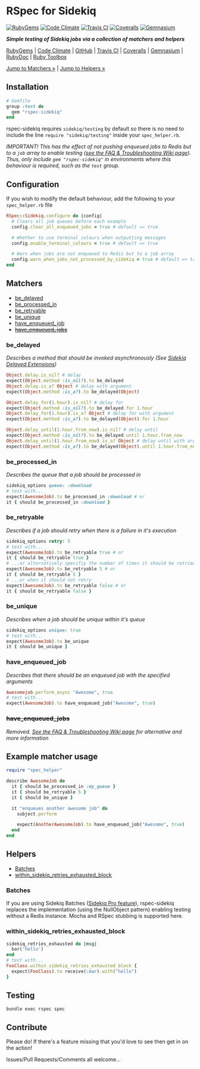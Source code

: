 # RSpec for Sidekiq

[![RubyGems][gem_version_badge]][ruby_gems]
[![Code Climate][code_climate_badge]][code_climate]
[![Travis CI][travis_ci_badge]][travis_ci]
[![Coveralls][coveralls_badge]][coveralls]
[![Gemnasium][gemnasium_badge]][gemnasium]

***Simple testing of Sidekiq jobs via a collection of matchers and helpers***

[RubyGems][ruby_gems] |
[Code Climate][code_climate] |
[GitHub][github] |
[Travis CI][travis_ci] |
[Coveralls][coveralls] |
[Gemnasium][gemnasium] |
[RubyDoc][ruby_doc] |
[Ruby Toolbox][ruby_toolbox]

[Jump to Matchers &raquo;](#matchers) | [Jump to Helpers &raquo;](#helpers)

## Installation
```ruby
# Gemfile
group :test do
  gem "rspec-sidekiq"
end
```
rspec-sidekiq requires ```sidekiq/testing``` by default so there is no need to include the line ```require "sidekiq/testing"``` inside your ```spec_helper.rb```.

*IMPORTANT! This has the effect of not pushing enqueued jobs to Redis but to a ```job``` array to enable testing ([see the FAQ & Troubleshooting Wiki page][rspec_sidekiq_wiki_faq_&_troubleshooting]). Thus, only include ```gem "rspec-sidekiq"``` in environments where this behaviour is required, such as the ```test``` group.*

## Configuration
If you wish to modify the default behaviour, add the following to your ```spec_helper.rb``` file
```ruby
RSpec::Sidekiq.configure do |config|
  # Clears all job queues before each example
  config.clear_all_enqueued_jobs = true # default => true

  # Whether to use terminal colours when outputting messages
  config.enable_terminal_colours = true # default => true

  # Warn when jobs are not enqueued to Redis but to a job array
  config.warn_when_jobs_not_processed_by_sidekiq = true # default => true
end
```

## Matchers
* [be_delayed](#be_delayed)
* [be_processed_in](#be_processed_in)
* [be_retryable](#be_retryable)
* [be_unique](#be_unique)
* [have_enqueued_job](#have_enqueued_job)
* ~~[have_enqueued_jobs](#have_enqueued_jobs)~~

### be_delayed
*Describes a method that should be invoked asynchronously (See [Sidekiq Delayed Extensions][sidekiq_wiki_delayed_extensions])*
```ruby
Object.delay.is_nil? # delay
expect(Object.method :is_nil?).to be_delayed
Object.delay.is_a? Object # delay with argument
expect(Object.method :is_a?).to be_delayed(Object)

Object.delay_for(1.hour).is_nil? # delay for
expect(Object.method :is_nil?).to be_delayed.for 1.hour
Object.delay_for(1.hour).is_a? Object # delay for with argument
expect(Object.method :is_a?).to be_delayed(Object).for 1.hour

Object.delay_until(1.hour.from_now).is_nil? # delay until
expect(Object.method :is_nil?).to be_delayed.until 1.hour.from_now
Object.delay_until(1.hour.from_now).is_a? Object # delay until with argument
expect(Object.method :is_a?).to be_delayed(Object).until 1.hour.from_now
```

### be_processed_in
*Describes the queue that a job should be processed in*
```ruby
sidekiq_options queue: :download
# test with...
expect(AwesomeJob).to be_processed_in :download # or
it { should be_processed_in :download }
```

### be_retryable
*Describes if a job should retry when there is a failure in it's execution*
```ruby
sidekiq_options retry: 5
# test with...
expect(AwesomeJob).to be_retryable true # or
it { should be_retryable true }
# ...or alternatively specifiy the number of times it should be retried
expect(AwesomeJob).to be_retryable 5 # or
it { should be_retryable 5 }
# ...or when it should not retry
expect(AwesomeJob).to be_retryable false # or
it { should be_retryable false }
```

### be_unique
*Describes when a job should be unique within it's queue*
```ruby
sidekiq_options unique: true
# test with...
expect(AwesomeJob).to be_unique
it { should be_unique }
```

### have_enqueued_job
*Describes that there should be an enqueued job with the specified arguments*
```ruby
Awesomejob.perform_async "Awesome", true
# test with...
expect(AwesomeJob).to have_enqueued_job("Awesome", true)
```

### ~~have_enqueued_jobs~~
*Removed. [See the FAQ & Troubleshooting Wiki page][rspec_sidekiq_wiki_faq_&_troubleshooting] for alternative and more information*

## Example matcher usage
```ruby
require "spec_helper"

describe AwesomeJob do
  it { should be_processed_in :my_queue }
  it { should be_retryable 5 }
  it { should be_unique }

  it "enqueues another awesome job" do
    subject.perform

    expect(AnotherAwesomeJob).to have_enqueued_job("Awesome", true)
  end
end
```

## Helpers
* [Batches](#batches)
* [within_sidekiq_retries_exhausted_block](#within_sidekiq_retries_exhausted_block)

### Batches
If you are using Sidekiq Batches ([Sidekiq Pro feature][sidekiq_wiki_batches]), rspec-sidekiq replaces the implementation (using the NullObject pattern) enabling testing without a Redis instance. Mocha and RSpec stubbing is supported here.

### within_sidekiq_retries_exhausted_block
```ruby
sidekiq_retries_exhausted do |msg|
  bar('hello')
end
# test with...
FooClass.within_sidekiq_retries_exhausted_block {
  expect(FooClass).to receive(:bar).with("hello")
}
```

## Testing
```bundle exec rspec spec```

## Contribute
Please do! If there's a feature missing that you'd love to see then get in on the action!

Issues/Pull Requests/Comments all welcome...

[code_climate]: https://codeclimate.com/github/philostler/rspec-sidekiq
[code_climate_badge]: https://codeclimate.com/github/philostler/rspec-sidekiq.png
[coveralls]: https://coveralls.io/r/philostler/rspec-sidekiq
[coveralls_badge]: https://coveralls.io/repos/philostler/rspec-sidekiq/badge.png?branch=master
[gem_version_badge]: https://badge.fury.io/rb/rspec-sidekiq.png
[gemnasium]: https://gemnasium.com/philostler/rspec-sidekiq
[gemnasium_badge]: https://gemnasium.com/philostler/rspec-sidekiq.png
[github]: http://github.com/philostler/rspec-sidekiq
[ruby_doc]: http://rubydoc.info/gems/rspec-sidekiq/frames
[ruby_gems]: http://rubygems.org/gems/rspec-sidekiq
[ruby_toolbox]: http://www.ruby-toolbox.com/projects/rspec-sidekiq
[travis_ci]: http://travis-ci.org/philostler/rspec-sidekiq
[travis_ci_badge]: https://secure.travis-ci.org/philostler/rspec-sidekiq.png

[rspec_sidekiq_wiki_faq_&_troubleshooting]: https://github.com/philostler/rspec-sidekiq/wiki/FAQ-&-Troubleshooting
[sidekiq_wiki_batches]: https://github.com/mperham/sidekiq/wiki/Batches
[sidekiq_wiki_delayed_extensions]: https://github.com/mperham/sidekiq/wiki/Delayed-Extensions
